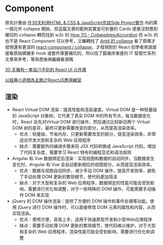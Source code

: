 # Component

原先計畫由 [在30天利用HTML & CSS & JavaScript完成Side Project實作](https://ithelp.ithome.com.tw/articles/10288482) 內的第一個元件 collapse 開始，但這篇文章的範例其實是可折疊的 Cards 感覺沒對應到確切的 collapse 轉而找到 w3c 的 [How TO - Collapsibles/Accordion](https://www.w3schools.com/howto/howto_js_accordion.asp) 但 w3c 的也不是 React Component 可以參考，又輾轉找了 [Antd 的 collapse](https://github.com/ant-design/ant-design/tree/master/components/collapse) 看了原碼才發現還有更深的 [react-component / collapse](https://github.com/react-component/collapse/tree/master/src)，才發現對於 React 初學者來說直接看原始碼蠻多 hook 或套件庫要補坑的，所以找了篇循序漸進的 IT 幫幫忙系列文章來參考，等熟悉後再繼續看源碼

[30 天擁有一套自己手刻的 React UI 元件庫](https://ithelp.ithome.com.tw/m/users/20111490/ironman/3999)

[以經典小遊戲為主題之ReactJS應用練習](https://ithelp.ithome.com.tw/m/users/20111490/ironman/2007)

## 渲染

* React Virtual DOM 渲染：提高性能和渲染速度。Virtual DOM 是一种轻量级的 JavaScript 对象树，它代表了真实 DOM 中的所有节点，每当数据变化时，React 会先对Virtual DOM 进行操作，然后通过比较新旧两个 Virtual DOM 树的差异，最终只更新需要改变的部分，从而提高渲染效率。
  * 优点：轻量级，节省内存，只更新需要改变的部分，提高渲染效率，非常适合开发大型和复杂的 Web 应用程序
  * 缺点：需要额外的编译步骤来将 JSX 代码转换成 JavaScript 代码，增加了代码复杂度，需要学习 React 特有的编程范式和语法规则
* Angular 和 Vue 数据绑定后渲染：实现视图和数据的自动同步。当数据发生变化时，Angular 和 Vue 会自动更新相应的视图部分，从而提高渲染效率。
  * 优点：数据与视图自动同步，减少手动 DOM 操作，提高开发效率，避免了手动处理 DOM 更新的繁琐细节，使代码更加简洁
  * 缺点：对于大型和复杂的 Web 应用程序，数据绑定的性能可能会受到影响，需要进行优化和调整，对于一些特殊的 DOM 操作，可能需要手动操作 DOM 来实现
* jQuery 的 DOM 操作渲染：提供了方便的 DOM 操作和事件处理等功能。使用 jQuery 进行 DOM 操作时，可以直接修改 DOM 元素的属性和内容，从而实现渲染。
  * 优点：使用方便，容易上手，适用于快速原型开发和小型Web应用程序
  * 缺点：需要手动处理 DOM 更新的繁琐细节，使代码难以维护，对于大型和复杂的 Web 应用程序，渲染性能可能会受到影响，需要进行优化和调整
